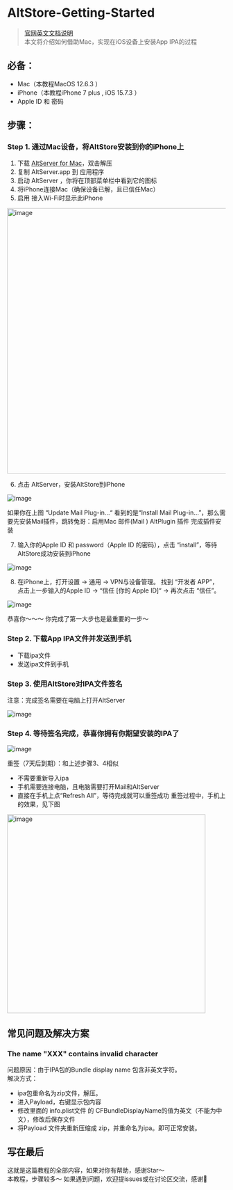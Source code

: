 # AltStore-Getting-Started
> [官网英文文档说明](https://faq.altstore.io/getting-started/how-to-install-altstore-macos)  
本文将介绍如何借助Mac，实现在iOS设备上安装App IPA的过程

## 必备：
* Mac（本教程MacOS 12.6.3 ）
* iPhone（本教程iPhone 7 plus , iOS 15.7.3 ）
* Apple ID 和 密码
## 步骤：
### Step 1. 通过Mac设备，将AltStore安装到你的iPhone上
1. 下载 [AltServer for Mac](https://cdn.altstore.io/file/altstore/altserver.zip)，双击解压
2. 复制 AltServer.app 到 应用程序
3. 启动 AltServer ，你将在顶部菜单栏中看到它的图标
4. 将iPhone连接Mac（确保设备已解，且已信任Mac）
5. 启用 接入Wi-Fi时显示此iPhone

<img width="610" alt="image" src="https://github.com/CarlsonYuan/AltStore-Getting-Started/assets/123744402/db4d1969-4571-4a63-a9c8-bdf92a5672e3">

6. 点击 AltServer，安装AltStore到iPhone

  ![image](https://github.com/CarlsonYuan/AltStore-Getting-Started/assets/123744402/5158eea0-0abe-4b74-b1ca-7cebd9f0678f)

如果你在上图 “Update Mail Plug-in...“ 看到的是“Install Mail Plug-in...”，那么需要先安装Mail插件，跳转兔哥：启用Mac 邮件(Mail ) AltPlugin 插件 完成插件安装

7. 输入你的Apple ID 和 password（Apple ID 的密码），点击 “install”，等待AltStore成功安装到iPhone

![image](https://github.com/CarlsonYuan/AltStore-Getting-Started/assets/123744402/6705fd8b-f18d-4e89-b39d-96c73f178dca)

8. 在iPhone上，打开设置 -> 通用 -> VPN与设备管理。
找到 “开发者 APP”， 点击上一步输入的Apple ID -> “信任 [你的 Apple ID]“ -> 再次点击 “信任”。

![image](https://github.com/CarlsonYuan/AltStore-Getting-Started/assets/123744402/16419cf6-1791-4e7b-8335-745a3ac8ab68)

恭喜你～～～ 你完成了第一大步也是最重要的一步～

### Step 2. 下载App IPA文件并发送到手机
* 下载ipa文件
* 发送ipa文件到手机

### Step 3. 使用AltStore对IPA文件签名
注意：完成签名需要在电脑上打开AltServer

![image](https://github.com/CarlsonYuan/AltStore-Getting-Started/assets/123744402/34153f92-73d0-49cf-9c30-8ad22766017e)

### Step 4. 等待签名完成，恭喜你拥有你期望安装的IPA了

![image](https://github.com/CarlsonYuan/AltStore-Getting-Started/assets/123744402/f974088d-8e94-4174-a61d-53924451c410)

重签（7天后到期）：和上述步骤3、4相似
* 不需要重新导入ipa
* 手机需要连接电脑，且电脑需要打开Mail和AltServer
* 直接在手机上点“Refresh All”，等待完成就可以重签成功
重签过程中，手机上的效果，见下图

<img width="457" alt="image" src="https://github.com/CarlsonYuan/AltStore-Getting-Started/assets/123744402/87ec3370-4508-467f-be37-abd5c4743ad4">

## 常见问题及解决方案
### The name "XXX" contains invalid character
问题原因：由于IPA包的Bundle display name 包含非英文字符。  
解决方式：
* ipa包重命名为zip文件，解压。
* 进入Payload，右键显示包内容
* 修改里面的 info.plist文件 的 CFBundleDisplayName的值为英文（不能为中文），修改后保存文件
* 将Payload 文件夹重新压缩成 zip，并重命名为ipa。即可正常安装。

## 写在最后
这就是这篇教程的全部内容，如果对你有帮助，感谢Star～  
本教程，步骤较多～ 如果遇到问题，欢迎提issues或在讨论区交流，感谢🙏

